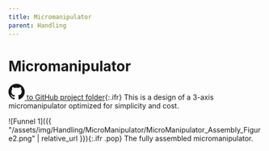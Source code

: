 ```yaml
---
title: Micromanipulator
parent: Handling
---
```


# Micromanipulator

[![Open GitHub folder](/assets/img/GitHub-Mark-32px.png) to GitHub project folder](https://github.com/reiserlab/Component-Design/tree/main/Handling/MicroManipulator){:.ifr}
This is a design of a 3-axis micromanipulator optimized for simplicity and cost.

![Funnel 1]({{ "/assets/img/Handling/MicroManipulator/MicroManipulator_Assembly_Figure2.png" | relative_url }}){:.ifr .pop}
The fully assembled micromanipulator.